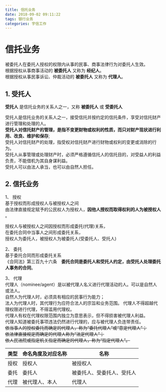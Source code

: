 ```yaml
---
title: 信托业务
date: 2018-09-02 09:11:22
tags: 银行业务
categories: 宇信工作
---
```

# 信托业务

被委托人在委托人授权的权限内从事的民事、商事法律行为对委托人生效。  
根据授权从事商事活动的 **被委托人** 又称为 **经纪人**。  
根据授权从事民事诉讼、仲裁活动的 **被委托人** 又称为 **代理人**。  

## 1. 受托人
**受托人** 是信托业务的关系人之一，又称 **被委托人** 或 **受委托人**     

受托人是信托业务的关系人之一，接受信托并按约定的信托条件，享受对信托财产进行管理和处理的人。  
**受托人对信托财产的管理，是指不变更财物或权利的性质，而只对财产现状进行利用、改良、维护和保存**;   
 受托人对信托财产的处理，指受权对信托财产进行财物或权利的变更或消除的行为。   
 受托人从事管理或处理财产时，必须严格遵循信托人的信托目的，对受益人的利益负责，不能借机为其自身谋利益。   
 受托人可以由法人承当，也可以由自然人担任。   

## 2. 信托业务
1、 授权  
基于授权而形成授权人与被授权人之间  
由法律直接规定赋予的公民权人为授权人，**因他人授权而取得权利的人为被授权人** 。  

授权人与被授权人之间因授权而形成委托(代理)关系，  
在委托合同中当事人之间形成委托关系，   
授权人为委托人，被授权人为被委托人(受委托人、受托人)  

2、 委托  
基于委托合同而形成委托关系   
《合同法》第三百九十六条　**委托合同是委托人和受托人约定，由受托人处理委托人事务的合同**。   

3、 代理  
代理人（nominee/agent）是以被代理人名义进行代理活动的人。可以是自然人或法人。   
自然人为代理人时，必须具有相应的民事行为能力；  
法人为代理人时，其代理行为应符合法人的宗旨和业务范围。
代理人不得超越代理权限进行代理，不得滥用代理权。  
代理人有权在代理权限范围内独立为意思表示，但不得损害被代理人利益。  
代理人知道被委托事项违法仍然进行代理的，应与被代理人负连带责任。    
~~依当事人的授权委托而确定的代理人，称为“委托代理人”或“意定代理人”；  
依法律直接规定而确定的代理人称为“法定代理人”；  
依人民法院或指定机关指定而确定的代理人，称为“指定代理人”。~~   


|类型 |命名角度及对应名称 | 名称|
|---|---|---|
|授权| 授权人| 被授权人|
|委托| 委托人| 被委托人、受委托人、受托人|
|代理| 被代理人、本人| 代理人|

